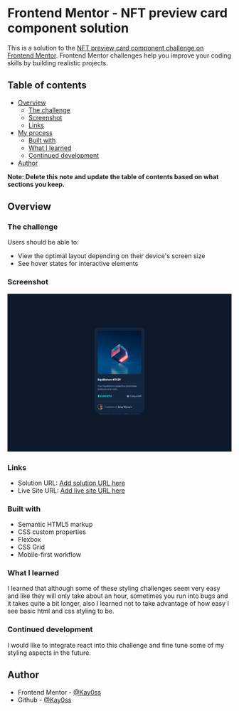 # Frontend Mentor - NFT preview card component solution

This is a solution to the [NFT preview card component challenge on Frontend Mentor](https://www.frontendmentor.io/challenges/nft-preview-card-component-SbdUL_w0U). Frontend Mentor challenges help you improve your coding skills by building realistic projects. 

## Table of contents

- [Overview](#overview)
  - [The challenge](#the-challenge)
  - [Screenshot](#screenshot)
  - [Links](#links)
- [My process](#my-process)
  - [Built with](#built-with)
  - [What I learned](#what-i-learned)
  - [Continued development](#continued-development)
- [Author](#author)


**Note: Delete this note and update the table of contents based on what sections you keep.**

## Overview

### The challenge

Users should be able to:

- View the optimal layout depending on their device's screen size
- See hover states for interactive elements

### Screenshot

![](./images/nft-card.png)


### Links

- Solution URL: [Add solution URL here](https://www.frontendmentor.io/challenges/nft-preview-card-component-SbdUL_w0U)
- Live Site URL: [Add live site URL here](https://kay0ss.github.io/nft-preview-card/)

### Built with

- Semantic HTML5 markup
- CSS custom properties
- Flexbox
- CSS Grid
- Mobile-first workflow


### What I learned

I learned that although some of these styling challenges seem very easy and like they will only take about an hour, sometimes you run into bugs and it takes quite a bit longer, also I learned not to take advantage of how easy I see basic html and css styling to be.

### Continued development

I would like to integrate react into this challenge and fine tune some of my styling aspects in the future.

## Author

- Frontend Mentor - [@Kay0ss](https://www.frontendmentor.io/profile/Kay0ss)
- Github - [@Kay0ss](https://github.com/Kay0ss)

